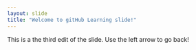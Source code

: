 ```yaml
---
layout: slide
title: "Welcome to gitHub Learning slide!"
---
```

This is a the third edit of the slide.
Use the left arrow to go back!
